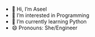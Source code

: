 - 👋 Hi, I’m Aseel
- 👀 I’m interested in Programming
- 🌱 I’m currently learning Python 
- 😄 Pronouns: She/Engineer

<!---
aseelaxr71/aseelaxr71 is a ✨ special ✨ repository because its `README.md` (this file) appears on your GitHub profile Preview link to take a look at your changes.
--->
